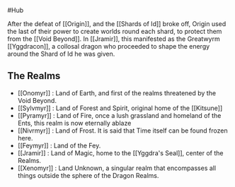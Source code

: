 #Hub 

After the defeat of [[Origin]], and the [[Shards of Id]] broke off, Origin used the last of their power to create worlds round each shard, to protect them from the [[Void Beyond]]. 
In [[Jramir]], this manifested as the Greatwyrm [[Yggdracon]], a collosal dragon who proceeded to shape the energy around the Shard of Id he was given.

## The Realms
- [[Onomyr]] : Land of Earth, and first of the realms threatened by the Void Beyond.
- [[Sylvmyr]] : Land of Forest and Spirit, original home of the [[Kitsune]]
- [[Pyramyr]] : Land of Fire, once a lush grassland and homeland of the Ents, this realm is now eternally ablaze
- [[Nivrmyr]] : Land of Frost. It is said that Time itself can be found frozen here.
- [[Feymyr]] : Land of the Fey.
- [[Jramir]] : Land of Magic, home to the [[Yggdra's Seal]], center of the Realms.
- [[Xenomyr]] : Land Unknown, a singular realm that encompasses all things outside the sphere of the Dragon Realms.